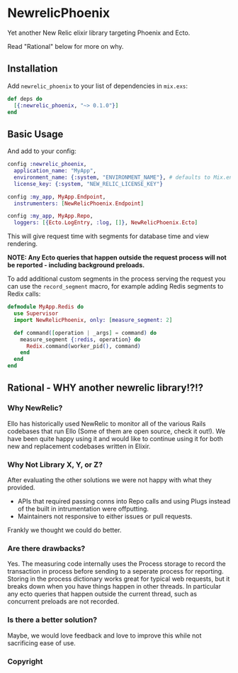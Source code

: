 # NewrelicPhoenix

Yet another New Relic elixir library targeting Phoenix and Ecto.

Read "Rational" below for more on why.

## Installation

Add `newrelic_phoenix` to your list of dependencies in `mix.exs`:

```elixir
def deps do
  [{:newrelic_phoenix, "~> 0.1.0"}]
end
```

## Basic Usage

And add to your config:

```elixir
config :newrelic_phoenix,
  application_name: "MyApp",
  environment_name: {:system, "ENVIRONMENT_NAME"}, # defaults to Mix.env
  license_key: {:system, "NEW_RELIC_LICENSE_KEY"}

config :my_app, MyApp.Endpoint,
  instrumenters: [NewRelicPhoenix.Endpoint]

config :my_app, MyApp.Repo,
  loggers: [{Ecto.LogEntry, :log, []}, NewRelicPhoenix.Ecto]
```

This will give request time with segments for database time and view rendering.

**NOTE: Any Ecto queries that happen outside the request process will not be
reported - including background preloads.**

To add additional custom segments in the process serving the request you can
use the `record_segment` macro, for example adding Redis segments to Redix 
calls:

```elixir
defmodule MyApp.Redis do
  use Supervisor
  import NewRelicPhoenix, only: [measure_segment: 2]

  def command([operation | _args] = command) do
    measure_segment {:redis, operation} do
      Redix.command(worker_pid(), command)
    end
  end
end
```

## Rational - WHY another newrelic library!?!?

### Why NewRelic?

Ello has historically used NewRelic to monitor all of the various Rails
codebases that run Ello (Some of them are open source, check it out!). We have
been quite happy using it and would like to continue using it for both new and
replacement codebases written in Elixir.

### Why Not Library X, Y, or Z?

After evaluating the other solutions we were not happy with what they provided.

* APIs that required passing conns into Repo calls and using Plugs instead of the
built in intrumentation were offputting.
* Maintainers not responsive to either issues or pull requests.

Frankly we thought we could do better.

### Are there drawbacks?

Yes. The measuring code internally uses the Process storage to record the
transaction in process before sending to a seperate process for reporting.
Storing in the process dictionary works great for typical web requests, but it
breaks down when you have things happen in other threads. In particular any
ecto queries that happen outside the current thread, such as concurrent 
preloads are not recorded.

### Is there a better solution?

Maybe, we would love feedback and love to improve this while not sacrificing
ease of use.

### Copyright

